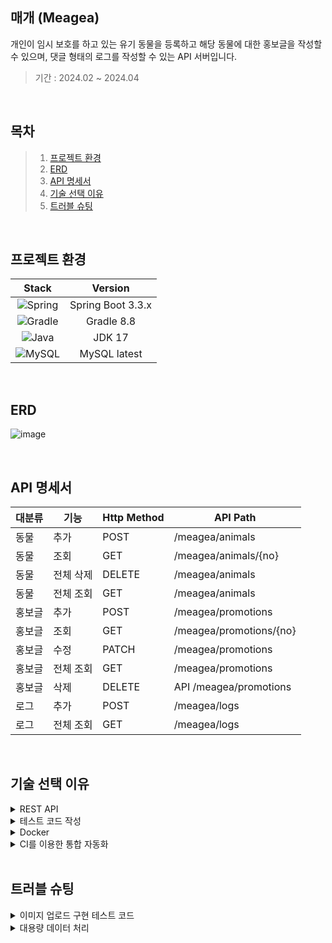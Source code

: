 ## 매개 (Meagea)
개인이 임시 보호를 하고 있는 유기 동물을 등록하고 해당 동물에 대한 홍보글을 작성할 수 있으며, 댓글 형태의 로그를 작성할 수 있는 API 서버입니다.

>기간 : 2024.02 ~ 2024.04

</br>

## 목차
> 1. [프로젝트 환경](#프로젝트-환경)
> 2. [ERD](#ERD)
> 3. [API 명세서](#API-명세서)
> 4. [기술 선택 이유](#기술-선택-이유)
> 5. [트러블 슈팅](#트러블-슈팅)

</br>

## 프로젝트 환경
| Stack                                                                                                        | Version           |
|:------------------------------------------------------------------------------------------------------------:|:-----------------:|
| ![Spring](https://img.shields.io/badge/spring-%236DB33F.svg?style=for-the-badge&logo=spring&logoColor=white) | Spring Boot 3.3.x |
| ![Gradle](https://img.shields.io/badge/Gradle-02303A.svg?style=for-the-badge&logo=Gradle&logoColor=white)    | Gradle 8.8       |
| ![Java](https://img.shields.io/badge/java-%23ED8B00.svg?style=for-the-badge&logo=openjdk&logoColor=white)    | JDK 17           |
| ![MySQL](https://img.shields.io/badge/mysql-4479A1.svg?style=for-the-badge&logo=mysql&logoColor=white)       | MySQL latest        |

</br>

## ERD
![image](https://github.com/user-attachments/assets/a471977b-638c-4015-895e-d4f66e314624)


</br>

## API 명세서
| 대분류 | 기능 | Http Method | API Path |
| --- | --- | --- | --- |
| 동물 | 추가 | POST | /meagea/animals |
| 동물 | 조회 | GET | /meagea/animals/{no} |
| 동물 | 전체 삭제| DELETE | /meagea/animals |
| 동물 | 전체 조회 | GET | /meagea/animals |
| 홍보글 | 추가 | POST | /meagea/promotions | 
| 홍보글 | 조회 | GET | /meagea/promotions/{no} |
| 홍보글 | 수정| PATCH | /meagea/promotions |
| 홍보글 | 전체 조회 | GET | /meagea/promotions |
| 홍보글 | 삭제| DELETE | API /meagea/promotions |
| 로그 | 추가| POST | /meagea/logs |
| 로그 | 전체 조회 | GET | /meagea/logs |


</br>

## 기술 선택 이유


<details><summary>REST API
</summary>

**Situation**

- 프로젝트 개발 전 기능 정리 겸 URI 통일성 필요

**Task**

- REST API와 RESTful한 코드 작성

**Action**

- REST의 개념과 기본원칙 공부
    - Uniform Interface의 조건 중에서 놓치기 쉬운 ‘메시지는 스스로 설명해야 한다.’ 와 ‘클라이언트가 링크로 상태를 전이할 수 있도록 유도해야 한다.’ 는 조건 위주로 집중했습니다.
- 공부한 개념을 토대로 REST API 작성
    - 요청 메시지 혹은 응답 메시지의 변수명을 설명하는 파일 또한 따로 작성했습니다.
- RESTful한 코드 작성
    - ResponseEntity의 ok() 메서드를 사용해서 객체를 생성하고 body() 메서드에 응답데이터를 저장함으로써 데이터의 상태 정보를 포함시켰습니다.
    - cacheControl() 메서드를 사용해 응답 메시지에 해당 데이터의 캐시에 대한 설정 정보를 포함시켰습니다.ResponseEntity는 해당 데이터를 기본적으로 json으로 판단하기 때문에 자연스럽게 작성 방식 또한 포함시켰습니다.

**Result**

- REST API를 작성하면서 구현할 기능을 점검하고 클라이언트와 서버를 확실하게 분리함으로써 확장과 유지보수가 수월한 코드 작성
</details>


<details><summary>테스트 코드 작성
</summary>

**Situation**

- 웹 화면이 없으면 작성한 코드에 대해 확인하지 못 하는 상황

**Task**

- 테스트 코드를 작성해 웹 화면 없이도 코드 정상적인 실행 확인

**Action**

- Mockito를 이용한 단위 테스트
    - 단위 테스트의 책임에 집중했습니다. 단위 테스트는 지정된 기능이 에러 없이, 예상했던 방향으로 실행되는지에 대해서만 책임을 갖고 있습니다. 따라서 해당 기능을 실행하기 위해 필요한 객체가 제대로 준비되었는지는 확인할 필요가 없었습니다. 그래서 Mock 객체로 대체해 확인하고자 하는 기능에만 집중했습니다.
    - 값을 확인하는 데 필요한 객체를 제외하고 거의 모든 객체를 Mock으로 대체하니 단위 테스트가 짧아져 무엇을 위한 테스트인지 명확해졌습니다.
- TestRestTemplate을 이용한 통합 테스트
    - 실제 데이터를 이용해 기능이 실행되는지 확인해야 했습니다. RestAPI를 바탕으로 코드를 작성했기 때문에 TestRestTemplate을 사용했습니다. 웹 화면을 이용해 테스트했을 때보다 훨씬 빠르고 응답 메시지의 상태 또한 확인할 수 있었습니다.

**Result**

- 테스트 코드 덕분에 웹 화면 없이도 코드가 예상대로 실행되는지 확인할 수 있었습니다.

</details>


<details><summary>Docker
</summary>

**Situation**

- 애플리케이션 실행에 필요한 소프트웨어의 관리가 불편한 상황

**Task**

- 필수적인 소프트웨어를 도커 컨테이너로 관리

**Action**

- 컨테이너를 이용한 가상화
    - 애플리케이션 실행에 필요한 MySQL을 컨테이너로 생성해 가상화하고 버전 업데이트, 삭제, 생성을 수월하게 만들었습니다.
- Docker Volume을 활용한 데이터 백업
    - 컨테이너를 삭제하면 소프트웨어의 데이터도 함께 삭제됩니다. 컨테이너를 삭제하지 않는 방식은 주기적으로 업데이트되는 소프트웨어를 효율적으로 관리할 수 없으므로, Docker Volume을 사용했습니다.

**Result**

- 가상화에 대한 지식을 습득했습니다.
- Docker를 활용해 프로젝트 실행에 필요한 소프트웨어를 쉽게 관리할 수 있게 되었습니다.

</details>



<details><summary>CI를 이용한 통합 자동화
</summary>

**Situation**

- 코드를 수정할 때마다 코드 통합을 위해 빌드, 테스트를 매번 수동으로 실행해서 효율성이 떨어지는 상황

**Task**

- Github Action을 이용해서 통합까지의 일련의 과정 자동화

**Action**

- workflow 작성
- Github action으로 CI를 적용하기 위해 workflow 구조와 문법을 알아야 했습니다. 리서치를 하면 방법이야 많이 나왔지만, workflow에 작성된 코드가 Github action에서 어떻게 적용되는지 알고 싶었습니다.
- Github action 공식 문서와 여러 블로그, 동영상으로 공부를 시작했습니다. 그 결과 Github action은 workflow의 코드를 실행할 VM을 제공하므로 어떤 VM을 사용할 것인지 정해줘야 하는 점, Jobs에 권한을 줘야 프로젝트의 코드를 읽을 수 있다는 점, Job은 병렬로 처리되므로 종속성이 있는 Job은 needs 명령어로 먼저 실행될 Job을 정의해 줘야 한다는 점을 알게 되었습니다. workflow에 쉘 스크립트 명령어도 사용된다는 점 또한 알게 되었습니다.
- 이러한 지식을 바탕으로 workflow를 작성했습니다. VM으로 Ubuntu를 선택하고 Docker 컨테이너로 MySQL 서버를 띄웠습니다. 그리고 순서대로 JDK를 다운로드 받고 gradlew 파일에 실행 권한을 추가했습니다. 마지막으로 gradlew 파일을 빌드했습니다.

**Result**

- CI를 통해 코드의 통합을 자동화함으로써 개발의 효율을 향상할 수 있었습니다.

</details>

</br>

## 트러블 슈팅

<details><summary>이미지 업로드 구현 테스트 코드
</summary>

**Situation**

- 홍보글 작성시 다수의 이미지 업로드 필요

**Task**

- 홍보글을 생성할 때 다수의 이미지도 함께 업로드

**Action**

- 사용자가 작성한 홍보글 데이터를 저장하기 위해 DTO 객체 생성하고 스프링에서 제공하는 파일 핸들러인 MultipartFile 사용
    - DTO 객체에 홍보글 이미지를 저장할 List<MultipartFile> 정의했습니다.
- TestRestTemplate을 이용해 컨트롤러에 데이터를 전달하는 테스트 코드를 정의했습니다.
- HttpMessageConversionException 에러가 발생
    - 정확한 판단을 위해 에러의 원인이라고 추측되는 MultipartFile를 제외하고 테스트 진행했습니다. 테스트는 성공했고 이로써 MultipartFile이 컨트롤러로 전달되는 과정에서 에러가 발생했다는 것을 확인했습니다.
    - 에러의 근원지가 AbstractJackson2HttpMessageConverter 클래스라는 것을 확인했습니다. 해당 클래스는 메시지 컨버터 중 하나로 Json 데이터를 자바 객체로 변환시켜 주는 역할을 합니다. Multipartfile 데이터는 Json 형식이 아니기 때문에 자바 객체로 변환시킬 수 없었고 그로인해 에러가 발생한 것입니다.
    - Multipartfile을 분리해서 전달하는 방법도 생각했지만 그렇게 되면 DTO를 사용하는 의미가 퇴색될 것 같아서 다른 방법을 강구했습니다.
- 타입이 다른 데이터를 Map에 담아서 전달할 수 있는 MultiValueMap 사용
    - 단일 키(key)에 다중 값(value) 저장 가능하기 때문에 다수의 MultipartFile을 저장하기 알맞다고 판단했습니다.
    - Multipartfile 생성 후 전달해봤지만 여전히 똑같은 에러가 발생했습니다.
    - 이미지 파일 대용으로 생성한 File 객체를 byte 배열로 변환 후 ByteArrayResource에 저장한 다음 전달했으나 테스트는 실패했습니다.
    - DTO에서 이미지를 저장하는 타입을 List<MultipartFile>에서 List<ByteArrayResource>로 변경했으나 또 테스트는 실패했습니다.
    - 데이터를 응답받는 코드에 디버그를 걸어두고 테스트 실행해봤습니다. MultiValueMap엔 데이터가 잘 저장 되었으나 해당 데이터와 DTO와 매치되지 않아서 컨트롤러에 데이터가 전달되지 않았습니다. 컨트롤러는 전달받은 데이터가 없으니 당연히 빈 객체를 응답했던 것입니다.
    - 이미지 파일 대용으로 생성한 File 객체를 FileSystemResource에 저장 후 전달하니 테스트가 성공했습니다.
</details>

<details><summary>대용량 데이터 처리
</summary>

**Situation**

- 다량의 이미지 업로드 기능을 싱글 스레드 환경에서 실행해 성능이 떨어진 상황

**Task**

- 멀티 스레드 환경에서 비동기와 논블로킹 방식을 이용한 이미지 업로드 기능 구현

**Action**

- 비동기, 동기, 블로킹, 논블로킹에 대해서 공부
    - 호출한 함수를 부모 함수, 호출 당한 함수를 자식 함수라고 가정 했을 때, 동기는 부모 함수가 결과값을 확인하는 방식이고 비동기는 자식 함수가 결과값을 부모 함수에게 알려주는 방식입니다.
    - 블로킹은 부모 함수에게 제어권이 있는 방식이고 논블로킹은 자식 함수에게 제어권이 있는 방식입니다.
    - 비동기, 동기 & 블로킹, 논블로킹으로 만들 수 있는 조합 중 어떤 방식을 선택하느냐에 따라 프로세스가 달라질 수 있으며 이 프로젝트에서는 비동기&논블로킹 방식 사용했습니다.
- @EnableAsync와 @Async 사용
    - mainApplication에 @EnableAsync를 정의하고 비동기 처리를 할 메서드에 @Async를 정의하면 간단하게 비동기를 구현할 수 있었지만 해당 방식은 스레드의 한 종류인 SimpleAsyncTaskExecutor를 사용합니다. 해당 스레드는 Thread Pool을 사용하지 않기 때문에 스레드의 재사용이 불가하며 메서드 실행 시 매번 새로운 스레드를 생성합니다. 이런 방법은 효율적이지 않다고 판단해서 직접 스레드 풀을 생성하는 메서드를 정의했습니다. AsyncConfigurerSupport를 상속받을 수도 있었으나 해당 클래스는 Spring 6.0 이후 사용하는 것을 권장하지 않기 때문에 상속 없이 Thread Pool을 생성했습니다. 이때 초기화를 해주는 initialize() 메서드는 사용하지 않았는데 Spring boot 특성상 Bean으로 등록되면 자동으로 초기화가 되기 때문입니다.
    - @Async을 이용한 비동기 메서드의 반환값은 void 아니면 Future 타입으로 해야하기 때문에 AsyncResult<>() 객체를 사용하려고 했으나 이 또한 Spring 6.0 이후 권장되지 않아서 반환값은 void로 설정했습니다.
    - for문을 포함한 전체 메서드를 비동기로 처리하는 바람에 for문 자체가 한 스레드에서 진행되어 생각했던 대로 비동기 방식이 진행되지 않았습니다. 이후 for문 안에서 이미지 업로드 코드 자체를 비동기 메서드로 정의하니까 업로드 하려는 이미지의 개수만큼 스레드가 생성되어 비동기 방식으로 실행이 되었습니다.
    - @Async 사용시 자가 호출이 불가하기 때문에 비동기 메서드를 정의하기 위한 클래스를 생성했습니다. 해당 클래스에 @Component를 정의해서 Bean으로 등록해주었습니다.
- 불필요한 JPA 제거
    - 비동기 메서드로 이미지 데이터를 DB에 저장한 후 저장된 이미지 데이터를 클라이언트에게 응답 데이터로 전달해줘야 했습니다. 컨트롤러에서 JPA를 사용해 방금 저장한 이미지를 조회하는 방법을 사용했으나 이는 불필요한 JPA를 사용하는 것 같다는 생각이 들었습니다. 효율적인 방법을 고민하다가 비동기 메서드를 실행할 때 저장할 데이터를 CompletableFuture 객체에 담아서 반환하는 방법을 선택했습니다. CompletableFuture를 선택한 이유는 반환된 이후에 값을 조작할 수 있기 때문입니다. 컨트롤러에서 CompletableFuture 객체의 메서드인 supplyAsync를 이용해 반환 값을 가져오고 thenAccept를 이용해서 실질적으로 필요한 이미지 파일을 꺼내고 미리 정의해둔 ArrayList에 더했습니다.
    - 이미지 파일을 업로드할 때 발생할 수 있는 IOException를 비동기 메서드에서 던졌기 때문에 비동기 메서드를 호출한 메서드에 그대로 전달이 되었습니다. 이렇게 되면 supplyAsync의 내부에서 try-catch문을 정의해주어야 하는데 이렇게 되면 가독성이 현저히 떨어질 것 같다고 생각했습니다. 그래서 비동기 메서드에서 try-catch문을 이용해 IOException을 에외 처리를 하지 않아도 되는 RuntimeException으로 매핑해주었습니다.
- CompletableFuture의 활용
    - CompletableFuture의 supplyAsync()가 비동기 메서드이기 때문에 @Async와 동시에 사용할 필요가 없습니다. @Async 대신 CompletableFuture을 사용한 이유는 자가 호출이 가능하고 void나 Future 타입만 반환할 수 있었던 @Async와 다르게 여러 타입으로 반환이 가능하기 때문입니다.
- 멀티 스레드를 활용
    - for문 내부에서 비동기 메서드가 실행되기 때문에 for문이 끝나기 전에는 반환된 CompletableFuture<AnimalFile>의 값을 꺼낼 수 없습니다. 값을 꺼내기 위해서는 get() 혹은 join() 메서드를 사용해야 하는데 해당 메서드들은 블로킹 메서드이므로 사용하면 비동기 메서드를 호출한 스레드가 비동기 메서드에게 제어권을 넘겨주는 것이기 때문에 비동기 메서드가 끝날 때까지 호출한 스레드는 대기 상태가 됩니다. 이는 비동기의 장점을 상실한 것이나 다름 없습니다. 그렇기 때문에 우선 미리 정의해둔 List<CompletableFuture<AnimalFile>>에 비동기 메서드의 반환값을 더해주었습니다.
    - 최종적으로 필요한 데이터의 형태는 List<AnimalFile>이었습니다. List<CompletableFuture<AnimalFile>>을 변환해줘야 했는데 해당 작업을 현재 사용중인 스레드 말고 다른 스레드에 전달해 멀티 스레드 환경을 최대한 이용해주었습니다. 컨트롤러를 통해 비동기 메서드에 전달된 List<CompletableFuture<AnimalFile>>를 우선 배열로 바꿔줍니다. allOf() 메서드를 이용해서 이미지 파일이 전부 반환될 때까지 블로킹하기 위해서 입니다. 그리고 반환값에 추가 작업 후 다시 값을 반환 해주는 thenApply() 내부에서 스트림을 이용해 CompletableFuture<AnimalFile>의 값을 꺼내서 List로 변환해주었습니다.  컨트롤러에는 CompletableFuture<List<AnimalFile>> 형태의 데이터가 전달되었고 get() 메서드를 이용해 값을 꺼내주었습니다.

**Result**

- for문을 비동기 방식으로 실행함으로써 대용량 데이터 처리를 대비했습니다.
- 멀티 스레드와 비동기의 진행 방식에 대한 지식을 습득했습니다.

</details>

